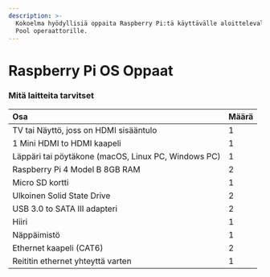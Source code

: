 ```yaml
---
description: >-
  Kokoelma hyödyllisiä oppaita Raspberry Pi:tä käyttävälle aloittelevalle Stake
  Pool operaattorille.
---
```


# Raspberry Pi OS Oppaat

### Mitä laitteita tarvitset

| Osa | Määrä |
| :--- | :--- |
| TV tai Näyttö, joss on HDMI sisääntulo | 1 |
| 1 Mini HDMI to HDMI kaapeli | 1 |
| Läppäri tai pöytäkone \(macOS, Linux PC, Windows PC\) | 1 |
| Raspberry Pi 4 Model B 8GB RAM | 2 |
| Micro SD kortti | 1 |
| Ulkoinen Solid State Drive  | 2 |
| USB 3.0 to SATA III adapteri | 2 |
| Hiiri | 1 |
| Näppäimistö | 1 |
| Ethernet kaapeli \(CAT6\) | 2 |
| Reititin ethernet yhteyttä varten | 1 |


